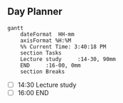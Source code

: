 ## Day Planner
```mermaid
gantt
    dateFormat  HH-mm
    axisFormat %H:%M
    %% Current Time: 3:40:18 PM
    section Tasks
    Lecture study     :14-30, 90mm
    END     :16-00, 0mm
    section Breaks

```

- [ ] 14:30 Lecture study
- [ ] 16:00 END